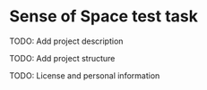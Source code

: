 # Sense of Space test task

TODO: Add project description

TODO: Add project structure

TODO: License and personal information